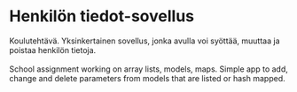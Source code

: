 # Henkilön tiedot-sovellus
Koulutehtävä. Yksinkertainen sovellus, jonka avulla voi syöttää, muuttaa ja poistaa henkilön tietoja. <br/><br/>
School assignment working on array lists, models, maps.
Simple app to add, change and delete parameters from models that are listed or hash mapped.
